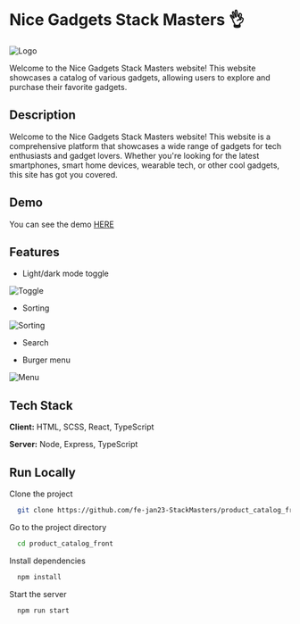 
# Nice Gadgets Stack Masters 👌

![Logo](https://cdn.discordapp.com/attachments/982936497068072991/1108873955953082469/Logo_1.png)

Welcome to the Nice Gadgets Stack Masters website! This website showcases a catalog of various gadgets, allowing users to explore and purchase their favorite gadgets.

## Description

Welcome to the Nice Gadgets Stack Masters website! This website is a comprehensive platform that showcases a wide range of gadgets for tech enthusiasts and gadget lovers. Whether you're looking for the latest smartphones, smart home devices, wearable tech, or other cool gadgets, this site has got you covered.

## Demo

You can see the demo [HERE](https://nice-gadgets-stack-masters.netlify.app/)

## Features

- Light/dark mode toggle

![Toggle](https://cdn.discordapp.com/attachments/982936497068072991/1108870437456335019/ezgif-3-65abd3a2a6.gif)

- Sorting

![Sorting](https://cdn.discordapp.com/attachments/982936497068072991/1108872474625581076/image.png)

- Search

- Burger menu

![Menu](https://cdn.discordapp.com/attachments/982936497068072991/1108872206265618502/menuEdot.gif)

## Tech Stack

**Client:** HTML, SCSS, React, TypeScript

**Server:** Node, Express, TypeScript

## Run Locally

Clone the project

```bash
  git clone https://github.com/fe-jan23-StackMasters/product_catalog_front.git
```

Go to the project directory

```bash
  cd product_catalog_front
```

Install dependencies

```bash
  npm install
```

Start the server

```bash
  npm run start
```


